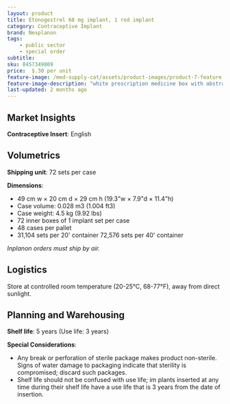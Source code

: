 ```yaml
---
layout: product
title: Etonogestrel 68 mg implant, 1 rod implant
category: Contraceptive Implant
brand: Nexplanon
tags: 
    - public sector
    - special order
subtitle: 
sku: 8457349809
price:  $.30 per unit
feature-image: /med-supply-cat/assets/product-images/product-7-feature.png
feature-image-description: "white prescription medicine box with abstract green leaf illustration"
last-updated: 2 months ago
---
```

## Market Insights

**Contraceptive Insert**: English

## Volumetrics

**Shipping unit**: 72 sets per case

**Dimensions**:

- 49 cm w × 20 cm d × 29 cm h (19.3"w × 7.9"d × 11.4"h)
- Case volume: 0.028 m3 (1.004 ft3)
- Case weight: 4.5 kg (9.92 lbs)
- 72 inner boxes of 1 implant set per case
- 48 cases per pallet
- 31,104 sets per 20' container 72,576 sets per 40' container

*Inplanon orders must ship by air.*

## Logistics

Store at controlled room temperature (20-25°C, 68-77°F), away from direct sunlight.

## Planning and Warehousing 

**Shelf life**: 5 years (Use life: 3 years)

**Special Considerations**:

- Any break or perforation of sterile package makes product non-sterile. Signs of water damage to packaging indicate that sterility is compromised; discard such packages.
- Shelf life should not be confused with use life; im­ plants inserted at any time during their shelf life have a use life that is 3 years from the date of insertion.